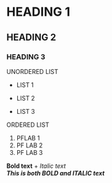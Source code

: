 # HEADING 1
## HEADING 2
### HEADING 3
UNORDERED LIST
- LIST 1
* LIST 2
+ LIST 3 <br/>

ORDERED LIST
1. PFLAB 1
2. PF LAB 2
3. PF LAB 3 <br/>

**Bold text** + *Italic text*\
***This is both BOLD and ITALIC text***
